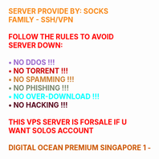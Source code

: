 <br><div style="text-align:left;">
<b><font color="#F88716">SERVER PROVIDE BY: SOCKS<br></font></b>
<b><font color="#F88716">FAMILY - SSH/VPN<br></font></b><br>
<b><font color="#FF0000">FOLLOW THE RULES TO AVOID<br></font></b>
<b><font color="#FF0000">SERVER DOWN:<br></font></b><br>
<b><font color="#9966CC">• NO DDOS !!! <br></font>
<b><font color="#CC0000">• NO TORRENT !!! <br></font>
<b><font color="#CD7F32">• NO SPAMMING !!! <br></font>
<b><font color="#78866B">• NO PHISHING !!! <br></font>
<b><font color="#00FFFF">• NO OVER-DOWNLOAD !!! <br></font>
<b><font color="#560319">• NO HACKING !!! <br></font>
<br>
<b><font color="#FF0000">THIS VPS SERVER IS FORSALE IF U<br></font></b>
<b><font color="#FF0000">WANT SOLOS ACCOUNT<br></font></b><br>
<b><font color="#CC5500">DIGITAL OCEAN PREMIUM</font></b>
<b><font color="#CC5500">SINGAPORE 1 -</font></b>
